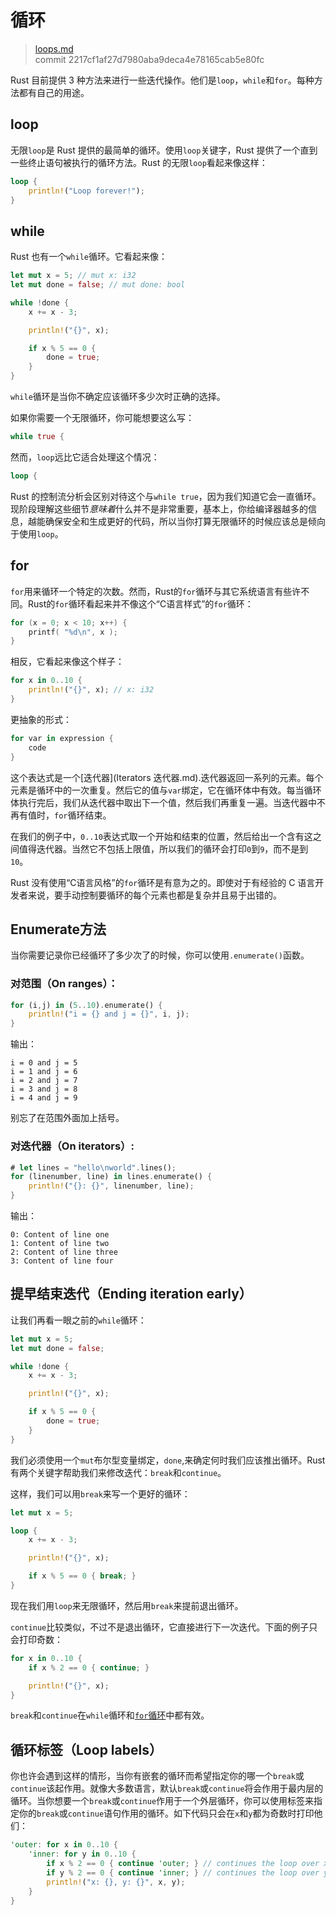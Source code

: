 # 循环

> [loops.md](https://github.com/rust-lang/rust/blob/master/src/doc/book/loops.md)
> <br>
> commit 2217cf1af27d7980aba9deca4e78165cab5e80fc

Rust 目前提供 3 种方法来进行一些迭代操作。他们是`loop`，`while`和`for`。每种方法都有自己的用途。

## loop
无限`loop`是 Rust 提供的最简单的循环。使用`loop`关键字，Rust 提供了一个直到一些终止语句被执行的循环方法。Rust 的无限`loop`看起来像这样：

```rust
loop {
    println!("Loop forever!");
}
```

## while
Rust 也有一个`while`循环。它看起来像：

```rust
let mut x = 5; // mut x: i32
let mut done = false; // mut done: bool

while !done {
    x += x - 3;

    println!("{}", x);

    if x % 5 == 0 {
        done = true;
    }
}
```

`while`循环是当你不确定应该循环多少次时正确的选择。

如果你需要一个无限循环，你可能想要这么写：

```rust
while true {
```

然而，`loop`远比它适合处理这个情况：

```rust
loop {
```

Rust 的控制流分析会区别对待这个与`while true`，因为我们知道它会一直循环。现阶段理解这些细节*意味着*什么并不是非常重要，基本上，你给编译器越多的信息，越能确保安全和生成更好的代码，所以当你打算无限循环的时候应该总是倾向于使用`loop`。

## for

`for`用来循环一个特定的次数。然而，Rust的`for`循环与其它系统语言有些许不同。Rust的`for`循环看起来并不像这个“C语言样式”的`for`循环：

```c
for (x = 0; x < 10; x++) {
    printf( "%d\n", x );
}
```

相反，它看起来像这个样子：

```rust
for x in 0..10 {
    println!("{}", x); // x: i32
}
```

更抽象的形式：

```rust
for var in expression {
    code
}
```

这个表达式是一个[迭代器](Iterators 迭代器.md).迭代器返回一系列的元素。每个元素是循环中的一次重复。然后它的值与`var`绑定，它在循环体中有效。每当循环体执行完后，我们从迭代器中取出下一个值，然后我们再重复一遍。当迭代器中不再有值时，`for`循环结束。

在我们的例子中，`0..10`表达式取一个开始和结束的位置，然后给出一个含有这之间值得迭代器。当然它不包括上限值，所以我们的循环会打印`0`到`9`，而不是到`10`。

Rust 没有使用“C语言风格”的`for`循环是有意为之的。即使对于有经验的 C 语言开发者来说，要手动控制要循环的每个元素也都是复杂并且易于出错的。

## Enumerate方法
当你需要记录你已经循环了多少次了的时候，你可以使用`.enumerate()`函数。

### 对范围（On ranges）：

```rust
for (i,j) in (5..10).enumerate() {
    println!("i = {} and j = {}", i, j);
}
```

输出：

```text
i = 0 and j = 5
i = 1 and j = 6
i = 2 and j = 7
i = 3 and j = 8
i = 4 and j = 9
```

别忘了在范围外面加上括号。

### 对迭代器（On iterators）:

```rust
# let lines = "hello\nworld".lines();
for (linenumber, line) in lines.enumerate() {
    println!("{}: {}", linenumber, line);
}
```

输出：

```text
0: Content of line one
1: Content of line two
2: Content of line three
3: Content of line four
```
## 提早结束迭代（Ending iteration early）
让我们再看一眼之前的`while`循环：

```rust
let mut x = 5;
let mut done = false;

while !done {
    x += x - 3;

    println!("{}", x);

    if x % 5 == 0 {
        done = true;
    }
}
```

我们必须使用一个`mut`布尔型变量绑定，`done`,来确定何时我们应该推出循环。Rust 有两个关键字帮助我们来修改迭代：`break`和`continue`。

这样，我们可以用`break`来写一个更好的循环：

```rust
let mut x = 5;

loop {
    x += x - 3;

    println!("{}", x);

    if x % 5 == 0 { break; }
}
```

现在我们用`loop`来无限循环，然后用`break`来提前退出循环。

`continue`比较类似，不过不是退出循环，它直接进行下一次迭代。下面的例子只会打印奇数：

```rust
for x in 0..10 {
    if x % 2 == 0 { continue; }

    println!("{}", x);
}
```

`break`和`continue`在`while`循环和[`for`循环](http://doc.rust-lang.org/nightly/book/for-loops.html)中都有效。

## 循环标签（Loop labels）
你也许会遇到这样的情形，当你有嵌套的循环而希望指定你的哪一个`break`或`continue`该起作用。就像大多数语言，默认`break`或`continue`将会作用于最内层的循环。当你想要一个`break`或`continue`作用于一个外层循环，你可以使用标签来指定你的`break`或`continue`语句作用的循环。如下代码只会在`x`和`y`都为奇数时打印他们：

```rust
'outer: for x in 0..10 {
    'inner: for y in 0..10 {
        if x % 2 == 0 { continue 'outer; } // continues the loop over x
        if y % 2 == 0 { continue 'inner; } // continues the loop over y
        println!("x: {}, y: {}", x, y);
    }
}
```
